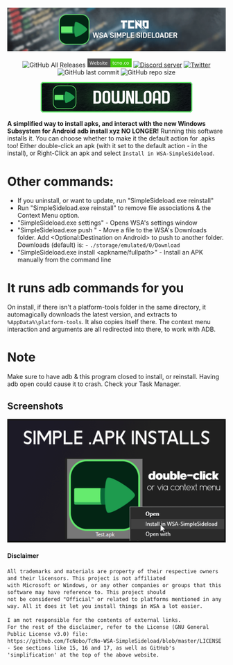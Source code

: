 <p align="center">
  <a href="https://tcno.co/">
    <img src="/other/img/Banner.png"></a>
</p>
<p align="center">
  <img alt="GitHub All Releases" src="https://img.shields.io/github/downloads/TcNobo/TcNo-WSA-SimpleSideload/total?logo=GitHub&style=flat-square">
  <a href="https://tcno.co/">
    <img alt="Website" src="/other/img/web.svg" height=20"></a>
  <a href="https://s.tcno.co/AccSwitcherDiscord">
    <img alt="Discord server" src="https://img.shields.io/discord/217649733915770880?label=Discord&logo=discord&style=flat-square"></a>
  <a href="https://twitter.com/TcNobo">
    <img alt="Twitter" src="https://img.shields.io/twitter/follow/TcNobo?label=Follow%20%40TcNobo&logo=Twitter&style=flat-square"></a>
  <img alt="GitHub last commit" src="https://img.shields.io/github/last-commit/TcNobo/TcNo-WSA-SimpleSideload?logo=GitHub&style=flat-square">
  <img alt="GitHub repo size" src="https://img.shields.io/github/repo-size/TcNobo/TcNo-WSA-SimpleSideload?logo=GitHub&style=flat-square">
</p>
                                                                                                                                  
<p align="center"><a target="_blank" href="https://github.com/TcNobo/TcNo-WSA-SimpleSideload/releases/latest">
  <img alt="Download latest" src="/other/img/Download.png" height=70"></a>
</p>
 
**A simplified way to install apks, and interact with the new Windows Subsystem for Android**
**adb install xyz NO LONGER!** Running this software installs it. You can choose whether to make it the default action for .apks too!
Either double-click an apk (with it set to the default action - in the install), or Right-Click an apk and select `Install in WSA-SimpleSideload`.

# Other commands:
-  If you uninstall, or want to update, run "SimpleSideload.exe reinstall"
-  Run "SimpleSideload.exe reinstall" to remove file associations & the Context Menu option.
-  "SimpleSideload.exe settings" - Opens WSA's settings window
-  "SimpleSideload.exe push <File>" - Move a file to the WSA's Downloads folder. Add <Optional:Destination on Android> to push to another folder. Downloads (default) is: -  `./storage/emulated/0/Download`
-  "SimpleSideload.exe install <apkname/fullpath>" - Install an APK manually from the command line

# It runs adb commands for you
On install, if there isn't a platform-tools folder in the same directory, it automagically downloads the latest version, and extracts to `%AppData%\platform-tools`. It also copies itself there.
 The context menu interaction and arguments are all redirected into there, to work with ADB.
 
# Note
Make sure to have adb & this program closed to install, or reinstall. Having adb open could cause it to crash. Check your Task Manager.

## Screenshots

<p>
  <img alt="Main screenshot" src="/other/img/Image.png" width=773">
</p>

#### Disclaimer

```
All trademarks and materials are property of their respective owners and their licensors. This project is not affiliated
with Microsoft or Windows, or any other companies or groups that this software may have reference to. This project should
not be considered "Official" or related to platforms mentioned in any way. All it does it let you install things in WSA a lot easier.

I am not responsible for the contents of external links.
For the rest of the disclaimer, refer to the License (GNU General Public License v3.0) file:
https://github.com/TcNobo/TcNo-WSA-SimpleSideload/blob/master/LICENSE - See sections like 15, 16 and 17, as well as GitHub's
'simplification' at the top of the above website.
```
